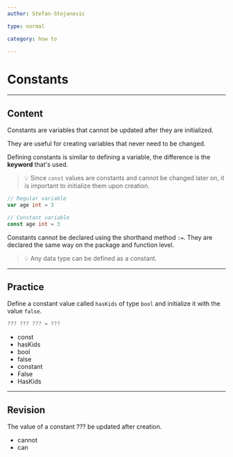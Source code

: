 ```yaml
---
author: Stefan-Stojanovic

type: normal

category: how to

---
```


# Constants

---
## Content

Constants are variables that cannot be updated after they are initialized.

They are useful for creating variables that never need to be changed.

Defining constants is similar to defining a variable, the difference is the **keyword** that's used.

> 💡 Since `const` values are constants and cannot be changed later on, it is important to initialize them upon creation.

```go
// Regular variable
var age int = 3

// Constant variable
const age int = 3
```

Constants cannot be declared using the shorthand method `:=`. They are declared the same way on the package and function level.

> 💡 Any data type can be defined as a constant.

---
## Practice

Define a constant value called `hasKids` of type `bool` and initialize it with the value `false`.

```go
??? ??? ??? = ???
```

* const
* hasKids
* bool
* false
* constant
* False
* HasKids

---
## Revision

The value of a constant ??? be updated after creation. 

- cannot 
- can